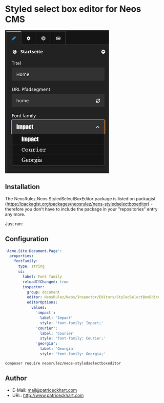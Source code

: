 # Styled select box editor for Neos CMS

![Preview](https://raw.githubusercontent.com/patriceckhart/NeosRulez.Neos.StyledSelectBoxEditor/master/Preview.png)


## Installation

The NeosRulez.Neos.StyledSelectBoxEditor package is listed on packagist (https://packagist.org/packages/neosrulez/neos-styledselectboxeditor) - therefore you don't have to include the package in your "repositories" entry any more.

Just run:


## Configuration

```yaml
'Acme.Site:Document.Page':
  properties:
    fontFamily:
      type: string
      ui:
        label: Font family
        reloadIfChanged: true
        inspector:
          group: document
          editor: NeosRulez/Neos/Inspector/Editors/StyledSelectBoxEditor
          editorOptions:
            values:
              'impact':
                label: 'Impact'
                style: 'font-family: Impact;'
              'courier':
                label: 'Courier'
                style: 'font-family: Courier;'
              'georgia':
                label: 'Georgia'
                style: 'font-family: Georgia;'
```

```
composer require neosrulez/neos-styledselectboxeditor
```

## Author

* E-Mail: mail@patriceckhart.com
* URL: http://www.patriceckhart.com
